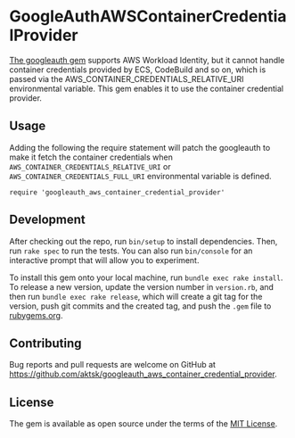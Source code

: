 # GoogleAuthAWSContainerCredentialProvider

[The googleauth gem](https://rubygems.org/gems/googleauth) supports AWS Workload Identity,
but it cannot handle container credentials provided by ECS, CodeBuild and so on, which is
passed via the AWS_CONTAINER_CREDENTIALS_RELATIVE_URI environmental variable.
This gem enables it to use the container credential provider.

## Usage

Adding the following the require statement will patch the googleauth to
make it fetch the container credentials when
`AWS_CONTAINER_CREDENTIALS_RELATIVE_URI` or  `AWS_CONTAINER_CREDENTIALS_FULL_URI`
environmental variable is defined.

```
require 'googleauth_aws_container_credential_provider'
```

## Development

After checking out the repo, run `bin/setup` to install dependencies. Then, run `rake spec` to run the tests. You can also run `bin/console` for an interactive prompt that will allow you to experiment.

To install this gem onto your local machine, run `bundle exec rake install`. To release a new version, update the version number in `version.rb`, and then run `bundle exec rake release`, which will create a git tag for the version, push git commits and the created tag, and push the `.gem` file to [rubygems.org](https://rubygems.org).

## Contributing

Bug reports and pull requests are welcome on GitHub at https://github.com/aktsk/googleauth_aws_container_credential_provider.

## License

The gem is available as open source under the terms of the [MIT License](https://opensource.org/licenses/MIT).
